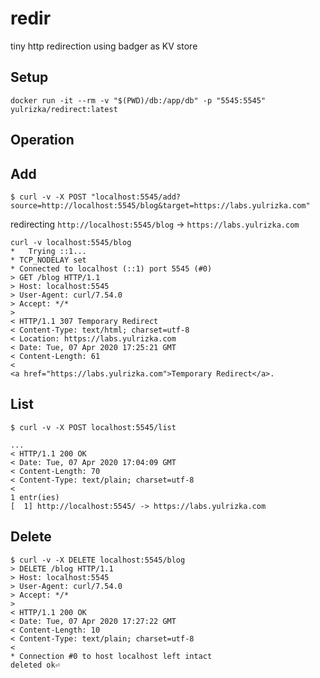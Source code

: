 # redir
tiny http redirection using badger as KV store

## Setup

```
docker run -it --rm -v "$(PWD)/db:/app/db" -p "5545:5545" yulrizka/redirect:latest
```

## Operation
## Add
```
$ curl -v -X POST "localhost:5545/add?source=http://localhost:5545/blog&target=https://labs.yulrizka.com"
```

redirecting `http://localhost:5545/blog` -> `https://labs.yulrizka.com`
```
curl -v localhost:5545/blog
*   Trying ::1...
* TCP_NODELAY set
* Connected to localhost (::1) port 5545 (#0)
> GET /blog HTTP/1.1
> Host: localhost:5545
> User-Agent: curl/7.54.0
> Accept: */*
>
< HTTP/1.1 307 Temporary Redirect
< Content-Type: text/html; charset=utf-8
< Location: https://labs.yulrizka.com
< Date: Tue, 07 Apr 2020 17:25:21 GMT
< Content-Length: 61
<
<a href="https://labs.yulrizka.com">Temporary Redirect</a>.
```

## List
```
$ curl -v -X POST localhost:5545/list

...
< HTTP/1.1 200 OK
< Date: Tue, 07 Apr 2020 17:04:09 GMT
< Content-Length: 70
< Content-Type: text/plain; charset=utf-8
<
1 entr(ies)
[  1] http://localhost:5545/ -> https://labs.yulrizka.com
```

## Delete
```
$ curl -v -X DELETE localhost:5545/blog
> DELETE /blog HTTP/1.1
> Host: localhost:5545
> User-Agent: curl/7.54.0
> Accept: */*
>
< HTTP/1.1 200 OK
< Date: Tue, 07 Apr 2020 17:27:22 GMT
< Content-Length: 10
< Content-Type: text/plain; charset=utf-8
<
* Connection #0 to host localhost left intact
deleted ok⏎
```
